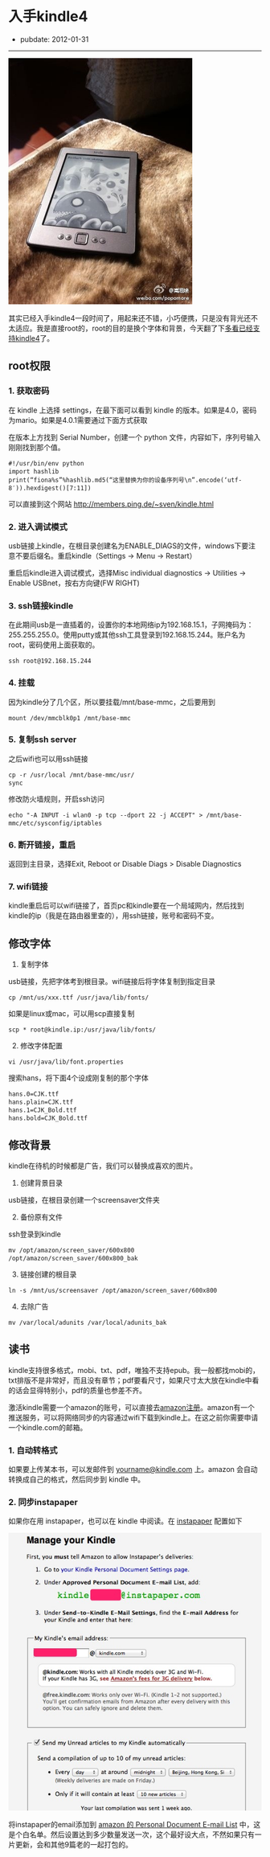 # 入手kindle4

- pubdate: 2012-01-31

--------------------------

[![](../../uploads/2012/01/6e12431fjw1dpc9wt7y6hj.jpg)](../../uploads/2012/01/6e12431fjw1dpc9wt7y6hj.jpg)

其实已经入手kindle4一段时间了，用起来还不错，小巧便携，只是没有背光还不太适应。我是直接root的，root的目的是换个字体和背景，今天翻了下[多看已经支持kindle4](http://bbs.duokan.com/forum/thread-54551-1-1.html)了。

## root权限

### 1. 获取密码

在 kindle 上选择 settings，在最下面可以看到 kindle 的版本。如果是4.0，密码为mario。如果是4.0.1需要通过下面方式获取

在版本上方找到 Serial Number，创建一个 python 文件，内容如下，序列号输入刚刚找到那个值。

```
#!/usr/bin/env python
import hashlib
print(“fiona%s”%hashlib.md5(“这里替换为你的设备序列号\n”.encode(‘utf-8′)).hexdigest()[7:11])
```

可以直接到这个网站 http://members.ping.de/~sven/kindle.html

### 2. 进入调试模式

usb链接上kindle，在根目录创建名为ENABLE_DIAGS的文件，windows下要注意不要后缀名。重启kindle（Settings -> Menu -> Restart）

重启后kindle进入调试模式，选择Misc individual diagnostics -> Utilities -> Enable USBnet，按右方向键(FW RIGHT)

### 3. ssh链接kindle

在此期间usb是一直插着的，设置你的本地网络ip为192.168.15.1，子网掩码为：255.255.255.0。使用putty或其他ssh工具登录到192.168.15.244。账户名为root，密码使用上面获取的。

```
ssh root@192.168.15.244
```

### 4. 挂载

因为kindle分了几个区，所以要挂载/mnt/base-mmc，之后要用到

```
mount /dev/mmcblk0p1 /mnt/base-mmc
```

### 5. 复制ssh server

之后wifi也可以用ssh链接

```
cp -r /usr/local /mnt/base-mmc/usr/
sync
```

修改防火墙规则，开启ssh访问

```
echo "-A INPUT -i wlan0 -p tcp --dport 22 -j ACCEPT" > /mnt/base-mmc/etc/sysconfig/iptables
```

### 6. 断开链接，重启

返回到主目录，选择Exit, Reboot or Disable Diags > Disable Diagnostics

### 7. wifi链接

kindle重启后可以wifi链接了，首页pc和kindle要在一个局域网内，然后找到kindle的ip（我是在路由器里查的），用ssh链接，账号和密码不变。

## 修改字体

1. 复制字体

usb链接，先把字体考到根目录。wifi链接后将字体复制到指定目录

```
cp /mnt/us/xxx.ttf /usr/java/lib/fonts/
```

如果是linux或mac，可以用scp直接复制

```
scp * root@kindle.ip:/usr/java/lib/fonts/
```

2. 修改字体配置

```
vi /usr/java/lib/font.properties
```

搜索hans，将下面4个设成刚复制的那个字体

```
hans.0=CJK.ttf
hans.plain=CJK.ttf
hans.1=CJK_Bold.ttf
hans.bold=CJK_Bold.ttf
```

## 修改背景

kindle在待机的时候都是广告，我们可以替换成喜欢的图片。

1. 创建背景目录

usb链接，在根目录创建一个screensaver文件夹

2. 备份原有文件

ssh登录到kindle

```
mv /opt/amazon/screen_saver/600x800 /opt/amazon/screen_saver/600x800_bak
```

3. 链接创建的根目录

```
ln -s /mnt/us/screensaver /opt/amazon/screen_saver/600x800
```

4. 去除广告

```
mv /var/local/adunits /var/local/adunits_bak
```


## 读书

kindle支持很多格式，mobi、txt、pdf，唯独不支持epub。我一般都找mobi的，txt排版不是非常好，而且没有章节；pdf要看尺寸，如果尺寸太大放在kindle中看的话会显得特别小，pdf的质量也参差不齐。

激活kindle需要一个amazon的账号，可以直接去[amazon注册](https://kindle.amazon.com/)。amazon有一个推送服务，可以将网络同步的内容通过wifi下载到kindle上。在这之前你需要申请一个kindle.com的邮箱。

### 1. 自动转格式

如果要上传某本书，可以发邮件到 yourname@kindle.com 上。amazon 会自动转换成自己的格式，然后同步到 kindle 中。

### 2. 同步instapaper

如果你在用 instapaper，也可以在 kindle 中阅读。在 [instapaper](http://www.instapaper.com/user/kindle) 配置如下

[![](../../uploads/2012/01/111.jpg)](../../uploads/2012/01/111.jpg)

将instapaper的email添加到 [amazon 的 Personal Document E-mail List](https://www.amazon.com/gp/digital/fiona/manage#pdocSettings) 中，这是个白名单。然后设置达到多少数量发送一次，这个最好设大点，不然如果只有一片更新，会和其他9篇老的一起打包的。
